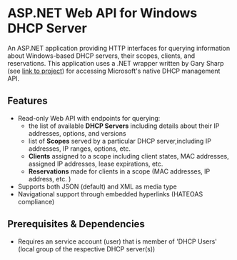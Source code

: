 # ASP.NET Web API for Windows DHCP Server
An ASP.NET application providing HTTP interfaces for querying information about Windows-based DHCP servers, their scopes, clients, and reservations.
This application uses a .NET wrapper written by Gary Sharp (see [link to project](https://github.com/garysharp/DhcpServerApi)) for accessing Microsoft's native DHCP management API.

## Features
- Read-only Web API with endpoints for querying:
  - the list of available **DHCP Servers** including details about their IP addresses, options, and versions 
  - list of **Scopes** served by a particular DHCP server,including IP addresses, IP ranges, options, etc.
  - **Clients** assigned to a scope including client states, MAC addresses, assigned IP addresses, lease expirations, etc.
  - **Reservations** made for clients in a scope (MAC addresses, IP address, etc. )
- Supports both JSON (default) and XML as media type
- Navigational support through embedded hyperlinks (HATEOAS compliance)

## Prerequisites & Dependencies
- Requires an service account (user) that is member of 'DHCP Users' (local group of the respective DHCP server(s))
